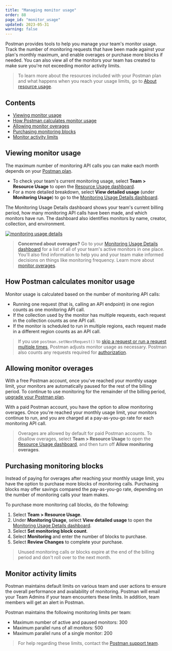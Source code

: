 ```yaml
---
title: "Managing monitor usage"
order: 88
page_id: "monitor_usage"
updated: 2023-05-31
warning: false
---
```


Postman provides tools to help you manage your team's monitor usage. Track the number of monitoring requests that have been made against your plan's monthly maximum, and enable overages or purchase more blocks if needed. You can also view all of the monitors your team has created to make sure you're not exceeding monitor activity limits.

> To learn more about the resources included with your Postman plan and what happens when you reach your usage limits, go to [About resource usage](/docs/administration/resource-usage/).

## Contents

* [Viewing monitor usage](#viewing-monitor-usage)
* [How Postman calculates monitor usage](#how-postman-calculates-monitor-usage)
* [Allowing monitor overages](#allowing-monitor-overages)
* [Purchasing monitoring blocks](#purchasing-monitoring-blocks)
* [Monitor activity limits](#monitor-activity-limits)

## Viewing monitor usage

The maximum number of monitoring API calls you can make each month depends on your [Postman plan](https://www.postman.com/pricing/).

* To check your team's current monitoring usage, select **Team > Resource Usage** to open the [Resource Usage dashboard](https://go.postman.co/usage).
* For a more detailed breakdown, select **View detailed usage** (under **Monitoring Usage**) to go to the [Monitoring Usage Details dashboard](https://go.postman.co/usage/monitors).

The Monitoring Usage Details dashboard shows your team's current billing period, how many monitoring API calls have been made, and which monitors have run. The dashboard also identifies monitors by name, creator, collection, and environment.

[![monitoring usage details](https://assets.postman.com/postman-docs/monitoring-usage-details2.jpg)](https://assets.postman.com/postman-docs/monitoring-usage-details2.jpg)

> **Concerned about overages?** Go to your [Monitoring Usage Details dashboard](https://go.postman.co/usage/monitors) for a list of all of your team's active monitors in one place. You'll also find information to help you and your team make informed decisions on things like monitoring frequency. Learn more about [monitor overages](#allowing-monitor-overages).

## How Postman calculates monitor usage

Monitor usage is calculated based on the number of monitoring API calls:

* Running one request (that is, calling an API endpoint) in one region counts as one monitoring API call.
* If the collection used by the monitor has multiple requests, each request in the collection counts as one API call.
* If the monitor is scheduled to run in multiple regions, each request made in a different region counts as an API call.

> If you use `postman.setNextRequest()` to [skip a request or run a request multiple times](/docs/collections/running-collections/building-workflows/), Postman adjusts monitor usage as necessary. Postman also counts any requests required for [authorization](/docs/sending-requests/authorization/).

## Allowing monitor overages

With a free Postman account, once you've reached your monthly usage limit, your monitors are automatically paused for the rest of the billing period. To continue to use monitoring for the remainder of the billing period, [upgrade your Postman plan](https://go.postman.co/purchase).

With a paid Postman account, you have the option to allow monitoring overages. Once you're reached your monthly usage limit, your monitors continue to run, and you are charged at a pay-as-you-go rate for each monitoring API call.

> Overages are allowed by default for paid Postman accounts. To disallow overages, select **Team > Resource Usage** to open the [Resource Usage dashboard](https://go.postman.co/usage), and then turn off **Allow monitoring overages**.

## Purchasing monitoring blocks

Instead of paying for overages after reaching your monthly usage limit, you have the option to purchase more blocks of monitoring calls. Purchasing blocks may offer savings compared the pay-as-you-go rate, depending on the number of monitoring calls your team makes.

To purchase more monitoring call blocks, do the following:

1. Select **Team > Resource Usage**.
1. Under **Monitoring Usage**, select **View detailed usage** to open the [Monitoring Usage Details dashboard](https://go.postman.co/usage/monitors).
1. Select **Set monitoring block count**.
1. Select **Monitoring** and enter the number of blocks to purchase.
1. Select **Review Changes** to complete your purchase.

> Unused monitoring calls or blocks expire at the end of the billing period and don't roll over to the next month.

## Monitor activity limits

Postman maintains default limits on various team and user actions to ensure the overall performance and availability of monitoring. Postman will email your Team Admins if your team encounters these limits. In addition, team members will get an alert in Postman.

Postman maintains the following monitoring limits per team:

* Maximum number of active and paused monitors: 300
* Maximum parallel runs of all monitors: 500
* Maximum parallel runs of a single monitor: 200

> For help regarding these limits, contact the [Postman support team](https://support.postman.com/hc/en-us).
